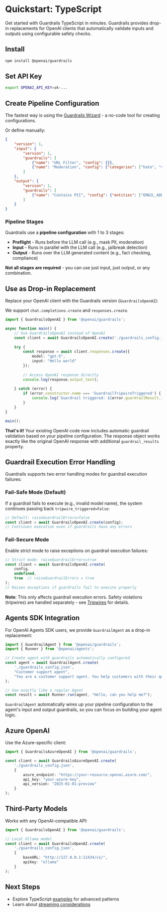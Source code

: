 # Quickstart: TypeScript

Get started with Guardrails TypeScript in minutes. Guardrails provides drop-in replacements for OpenAI clients that automatically validate inputs and outputs using configurable safety checks.

## Install

```bash
npm install @openai/guardrails
```

## Set API Key

```bash
export OPENAI_API_KEY=sk-...
```

## Create Pipeline Configuration

The fastest way is using the [Guardrails Wizard](https://guardrails.openai.com/) - a no-code tool for creating configurations.

Or define manually:

```json
{
    "version": 1,
    "input": {
        "version": 1,
        "guardrails": [
            {"name": "URL Filter", "config": {}},
            {"name": "Moderation", "config": {"categories": ["hate", "violence"]}}
        ]
    },
    "output": {
        "version": 1,
        "guardrails": [
            {"name": "Contains PII", "config": {"entities": ["EMAIL_ADDRESS", "PHONE_NUMBER"]}}
        ]
    }
}
```

### Pipeline Stages

Guardrails use a **pipeline configuration** with 1 to 3 stages:

- **Preflight** - Runs before the LLM call (e.g., mask PII, moderation)
- **Input** - Runs in parallel with the LLM call (e.g., jailbreak detection)
- **Output** - Runs over the LLM generated content (e.g., fact checking, compliance)

**Not all stages are required** - you can use just input, just output, or any combination.

## Use as Drop-in Replacement

Replace your OpenAI client with the Guardrails version (`GuardrailsOpenAI`):

We support `chat.completions.create` and `responses.create`.

```typescript
import { GuardrailsOpenAI } from '@openai/guardrails';

async function main() {
    // Use GuardrailsOpenAI instead of OpenAI
    const client = await GuardrailsOpenAI.create('./guardrails_config.json');
    
    try {
        const response = await client.responses.create({
            model: "gpt-5",
            input: "Hello world"
        });
        
        // Access OpenAI response directly
        console.log(response.output_text);
        
    } catch (error) {
        if (error.constructor.name === 'GuardrailTripwireTriggered') {
            console.log(`Guardrail triggered: ${error.guardrailResult.info}`);
        }
    }
}

main();
```

**That's it!** Your existing OpenAI code now includes automatic guardrail validation based on your pipeline configuration. The response object works exactly like the original OpenAI response with additional `guardrail_results` property.

## Guardrail Execution Error Handling

Guardrails supports two error handling modes for guardrail execution failures:

### Fail-Safe Mode (Default)
If a guardrail fails to execute (e.g., invalid model name), the system continues passing back `tripwire_triggered=False`:

```typescript
// Default: raiseGuardrailErrors=false
const client = await GuardrailsOpenAI.create(config);
// Continues execution even if guardrails have any errors
```

### Fail-Secure Mode
Enable strict mode to raise exceptions on guardrail execution failures:

```typescript
// Strict mode: raiseGuardrailErrors=true
const client = await GuardrailsOpenAI.create(
    config,
    undefined,
    true  // raiseGuardrailErrors = true
);
// Raises exceptions if guardrails fail to execute properly
```

**Note**: This only affects guardrail execution errors. Safety violations (tripwires) are handled separately - see [Tripwires](./tripwires.md) for details.

## Agents SDK Integration

For OpenAI Agents SDK users, we provide `GuardrailAgent` as a drop-in replacement:

```typescript
import { GuardrailAgent } from '@openai/guardrails';
import { Runner } from '@openai/agents';

// Create agent with guardrails automatically configured
const agent = await GuardrailAgent.create(
    './guardrails_config.json',
    "Customer support agent",
    "You are a customer support agent. You help customers with their questions."
);

// Use exactly like a regular Agent
const result = await Runner.run(agent, "Hello, can you help me?");
```

`GuardrailAgent` automatically wires up your pipeline configuration to the agent's input and output guardrails, so you can focus on building your agent logic.

## Azure OpenAI

Use the Azure-specific client:

```typescript
import { GuardrailsAzureOpenAI } from '@openai/guardrails';

const client = await GuardrailsAzureOpenAI.create(
    './guardrails_config.json',
    {
        azure_endpoint: "https://your-resource.openai.azure.com/",
        api_key: "your-azure-key",
        api_version: "2025-01-01-preview"
    }
);
```

## Third-Party Models

Works with any OpenAI-compatible API:

```typescript
import { GuardrailsOpenAI } from '@openai/guardrails';

// Local Ollama model
const client = await GuardrailsOpenAI.create(
    './guardrails_config.json',
    {
        baseURL: "http://127.0.0.1:11434/v1/",
        apiKey: "ollama"
    }
);
```

## Next Steps

- Explore TypeScript [examples](https://github.com/openai/openai-guardrails-js/tree/main/examples) for advanced patterns
- Learn about [streaming considerations](./streaming_output.md)
